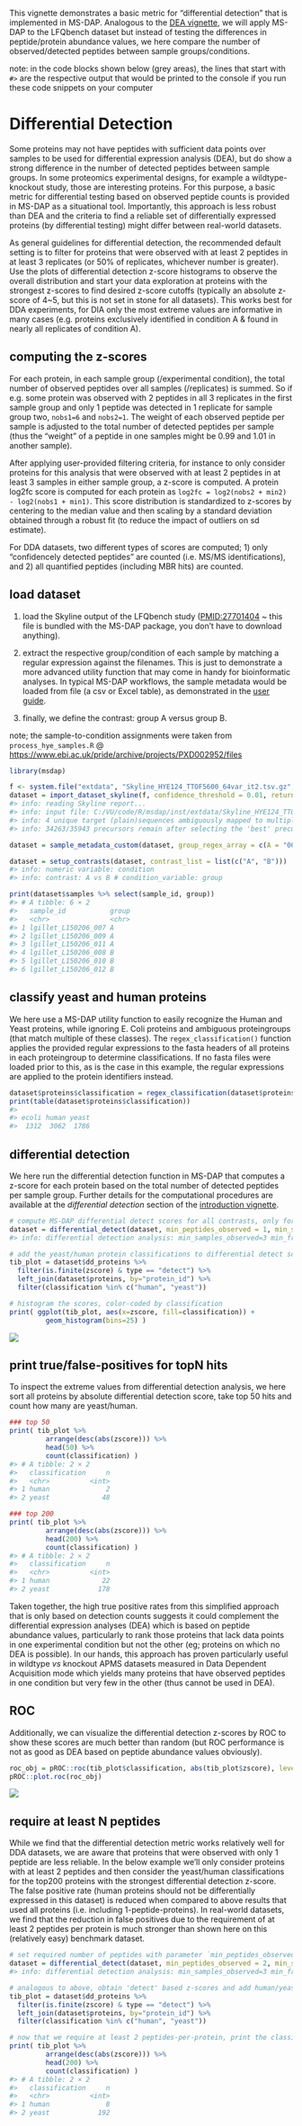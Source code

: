
This vignette demonstrates a basic metric for “differential detection”
that is implemented in MS-DAP. Analogous to the [DEA
vignette](differential_expression_analysis.md), we will apply MS-DAP to
the LFQbench dataset but instead of testing the differences in
peptide/protein abundance values, we here compare the number of
observed/detected peptides between sample groups/conditions.

note: in the code blocks shown below (grey areas), the lines that start
with `#>` are the respective output that would be printed to the console
if you run these code snippets on your computer

# Differential Detection

Some proteins may not have peptides with sufficient data points over
samples to be used for differential expression analysis (DEA), but do
show a strong difference in the number of detected peptides between
sample groups. In some proteomics experimental designs, for example a
wildtype-knockout study, those are interesting proteins. For this
purpose, a basic metric for differential testing based on observed
peptide counts is provided in MS-DAP as a situational tool. Importantly,
this approach is less robust than DEA and the criteria to find a
reliable set of differentially expressed proteins (by differential
testing) might differ between real-world datasets.

As general guidelines for differential detection, the recommended
default setting is to filter for proteins that were observed with at
least 2 peptides in at least 3 replicates (or 50% of replicates,
whichever number is greater). Use the plots of differential detection
z-score histograms to observe the overall distribution and start your
data exploration at proteins with the strongest z-scores to find desired
z-score cutoffs (typically an absolute z-score of 4~5, but this is not
set in stone for all datasets). This works best for DDA experiments, for
DIA only the most extreme values are informative in many cases
(e.g. proteins exclusively identified in condition A & found in nearly
all replicates of condition A).

## computing the z-scores

For each protein, in each sample group (/experimental condition), the
total number of observed peptides over all samples (/replicates) is
summed. So if e.g. some protein was observed with 2 peptides in all 3
replicates in the first sample group and only 1 peptide was detected in
1 replicate for sample group two, `nobs1=6` and `nobs2=1`. The weight of
each observed peptide per sample is adjusted to the total number of
detected peptides per sample (thus the “weight” of a peptide in one
samples might be 0.99 and 1.01 in another sample).

After applying user-provided filtering criteria, for instance to only
consider proteins for this analysis that were observed with at least 2
peptides in at least 3 samples in either sample group, a z-score is
computed. A protein log2fc score is computed for each protein as
`log2fc = log2(nobs2 + min2) - log2(nobs1 + min1)`. This score
distribution is standardized to z-scores by centering to the median
value and then scaling by a standard deviation obtained through a robust
fit (to reduce the impact of outliers on sd estimate).

For DDA datasets, two different types of scores are computed; 1) only
“confidencely detected peptides” are counted (i.e. MS/MS
identifications), and 2) all quantified peptides (including MBR hits)
are counted.

## load dataset

1.  load the Skyline output of the LFQbench study (<PMID:27701404> ~
    this file is bundled with the MS-DAP package, you don’t have to
    download anything).

2.  extract the respective group/condition of each sample by matching a
    regular expression against the filenames. This is just to
    demonstrate a more advanced utility function that may come in handy
    for bioinformatic analyses. In typical MS-DAP workflows, the sample
    metadata would be loaded from file (a csv or Excel table), as
    demonstrated in the [user guide](userguide.md).

3.  finally, we define the contrast: group A versus group B.

note; the sample-to-condition assignments were taken from
`process_hye_samples.R` @
<https://www.ebi.ac.uk/pride/archive/projects/PXD002952/files>

``` r
library(msdap)

f <- system.file("extdata", "Skyline_HYE124_TTOF5600_64var_it2.tsv.gz", package = "msdap")
dataset = import_dataset_skyline(f, confidence_threshold = 0.01, return_decoys = F, acquisition_mode = "dia")
#> info: reading Skyline report...
#> info: input file: C:/VU/code/R/msdap/inst/extdata/Skyline_HYE124_TTOF5600_64var_it2.tsv.gz
#> info: 4 unique target (plain)sequences ambiguously mapped to multiple proteins and thus removed. Examples; TTDVTGTIELPEGVEMVMPGDNIK, LNIISNLDCVNEVIGIR, LMDLSINK, EVDEQMLNVQNK
#> info: 34263/35943 precursors remain after selecting the 'best' precursor for each modified sequence

dataset = sample_metadata_custom(dataset, group_regex_array = c(A = "007|009|011", B = "008|010|012") )

dataset = setup_contrasts(dataset, contrast_list = list(c("A", "B")))
#> info: numeric variable: condition
#> info: contrast: A vs B # condition_variable: group

print(dataset$samples %>% select(sample_id, group))
#> # A tibble: 6 × 2
#>   sample_id           group
#>   <chr>               <chr>
#> 1 lgillet_L150206_007 A    
#> 2 lgillet_L150206_009 A    
#> 3 lgillet_L150206_011 A    
#> 4 lgillet_L150206_008 B    
#> 5 lgillet_L150206_010 B    
#> 6 lgillet_L150206_012 B
```

## classify yeast and human proteins

We here use a MS-DAP utility function to easily recognize the Human and
Yeast proteins, while ignoring E. Coli proteins and ambiguous
proteingroups (that match multiple of these classes). The
`regex_classification()` function applies the provided regular
expressions to the fasta headers of all proteins in each proteingroup to
determine classifications. If no fasta files were loaded prior to this,
as is the case in this example, the regular expressions are applied to
the protein identifiers instead.

``` r
dataset$proteins$classification = regex_classification(dataset$proteins$fasta_headers, regex=c(human="_HUMA", yeast="_YEAS", ecoli="_ECOL"))
print(table(dataset$proteins$classification))
#> 
#> ecoli human yeast 
#>  1312  3062  1786
```

## differential detection

We here run the differential detection function in MS-DAP that computes
a z-score for each protein based on the total number of detected
peptides per sample group. Further details for the computational
procedures are available at the *differential detection* section of the
[introduction vignette](intro.md).

``` r
# compute MS-DAP differential detect scores for all contrasts, only for proteins that were observed in at least 3 samples in either sample group/condition
dataset = differential_detect(dataset, min_peptides_observed = 1, min_samples_observed = 3, min_fraction_observed = 0.5, return_wide_format = FALSE)
#> info: differential detection analysis: min_samples_observed=3 min_fraction_observed=0.50

# add the yeast/human protein classifications to differential detect score tibble and filter to only keep human and yeast proteins
tib_plot = dataset$dd_proteins %>%
  filter(is.finite(zscore) & type == "detect") %>%
  left_join(dataset$proteins, by="protein_id") %>%
  filter(classification %in% c("human", "yeast"))

# histogram the scores, color-coded by classification
print( ggplot(tib_plot, aes(x=zscore, fill=classification)) + 
         geom_histogram(bins=25) )
```

![](images/dd-zscore-hist-1.png)<!-- -->

## print true/false-positives for topN hits

To inspect the extreme values from differential detection analysis, we
here sort all proteins by absolute differential detection score, take
top 50 hits and count how many are yeast/human.

``` r
### top 50
print( tib_plot %>% 
         arrange(desc(abs(zscore))) %>% 
         head(50) %>% 
         count(classification) )
#> # A tibble: 2 × 2
#>   classification     n
#>   <chr>          <int>
#> 1 human              2
#> 2 yeast             48

### top 200
print( tib_plot %>% 
         arrange(desc(abs(zscore))) %>% 
         head(200) %>% 
         count(classification) )
#> # A tibble: 2 × 2
#>   classification     n
#>   <chr>          <int>
#> 1 human             22
#> 2 yeast            178
```

Taken together, the high true positive rates from this simplified
approach that is only based on detection counts suggests it could
complement the differential expression analyses (DEA) which is based on
peptide abundance values, particularly to rank those proteins that lack
data points in one experimental condition but not the other (eg;
proteins on which no DEA is possible). In our hands, this approach has
proven particularly useful in wildtype *vs* knockout APMS datasets
measured in Data Dependent Acquisition mode which yields many proteins
that have observed peptides in one condition but very few in the other
(thus cannot be used in DEA).

## ROC

Additionally, we can visualize the differential detection z-scores by
ROC to show these scores are much better than random (but ROC
performance is not as good as DEA based on peptide abundance values
obviously).

``` r
roc_obj = pROC::roc(tib_plot$classification, abs(tib_plot$zscore), levels=c("human", "yeast"), direction="<")
pROC::plot.roc(roc_obj)
```

![](images/dd-zscore-roc-1.png)<!-- -->

## require at least N peptides

While we find that the differential detection metric works relatively
well for DDA datasets, we are aware that proteins that were observed
with only 1 peptide are less reliable. In the below example we’ll only
consider proteins with at least 2 peptides and then consider the
yeast/human classifications for the top200 proteins with the strongest
differential detection z-score. The false positive rate (human proteins
should not be differentially expressed in this dataset) is reduced when
compared to above results that used all proteins (i.e. including
1-peptide-proteins). In real-world datasets, we find that the reduction
in false positives due to the requirement of at least 2 peptides per
protein is much stronger than shown here on this (relatively easy)
benchmark dataset.

``` r
# set required number of peptides with parameter `min_peptides_observed`
dataset = differential_detect(dataset, min_peptides_observed = 2, min_samples_observed = 3, min_fraction_observed = 0.5, return_wide_format = FALSE)
#> info: differential detection analysis: min_samples_observed=3 min_fraction_observed=0.50

# analogous to above, obtain 'detect' based z-scores and add human/yeast classification
tib_plot = dataset$dd_proteins %>%
  filter(is.finite(zscore) & type == "detect") %>%
  left_join(dataset$proteins, by="protein_id") %>%
  filter(classification %in% c("human", "yeast"))

# now that we require at least 2 peptides-per-protein, print the classification for the top200 proteins
print( tib_plot %>% 
         arrange(desc(abs(zscore))) %>% 
         head(200) %>% 
         count(classification) )
#> # A tibble: 2 × 2
#>   classification     n
#>   <chr>          <int>
#> 1 human              8
#> 2 yeast            192
```
